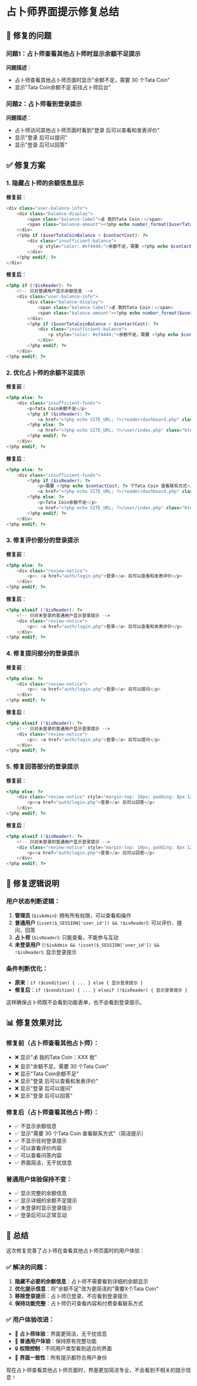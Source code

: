 # 占卜师界面提示修复总结

## 🎯 修复的问题

### 问题1：占卜师查看其他占卜师时显示余额不足提示
**问题描述**：
- 占卜师查看其他占卜师页面时显示"余额不足，需要 30 个Tata Coin"
- 显示"Tata Coin余额不足 前往占卜师后台"

### 问题2：占卜师看到登录提示
**问题描述**：
- 占卜师访问其他占卜师页面时看到"登录 后可以查看和发表评价"
- 显示"登录 后可以提问"
- 显示"登录 后可以回答"

## ✅ 修复方案

### 1. 隐藏占卜师的余额信息显示

**修复前**：
```php
<div class="user-balance-info">
    <div class="balance-display">
        <span class="balance-label">💰 我的Tata Coin：</span>
        <span class="balance-amount"><?php echo number_format($userTataCoinBalance); ?> 枚</span>
    </div>
    <?php if ($userTataCoinBalance < $contactCost): ?>
        <div class="insufficient-balance">
            <p style="color: #ef4444;">余额不足，需要 <?php echo $contactCost; ?> 个Tata Coin</p>
        </div>
    <?php endif; ?>
</div>
```

**修复后**：
```php
<?php if (!$isReader): ?>
    <!-- 只对普通用户显示余额信息 -->
    <div class="user-balance-info">
        <div class="balance-display">
            <span class="balance-label">💰 我的Tata Coin：</span>
            <span class="balance-amount"><?php echo number_format($userTataCoinBalance); ?> 枚</span>
        </div>
        <?php if ($userTataCoinBalance < $contactCost): ?>
            <div class="insufficient-balance">
                <p style="color: #ef4444;">余额不足，需要 <?php echo $contactCost; ?> 个Tata Coin</p>
            </div>
        <?php endif; ?>
    </div>
<?php endif; ?>
```

### 2. 优化占卜师的余额不足提示

**修复前**：
```php
<?php else: ?>
    <div class="insufficient-funds">
        <p>Tata Coin余额不足</p>
        <?php if ($isReader): ?>
            <a href="<?php echo SITE_URL; ?>/reader/dashboard.php" class="btn btn-secondary">前往占卜师后台</a>
        <?php else: ?>
            <a href="<?php echo SITE_URL; ?>/user/index.php" class="btn btn-secondary">前往用户中心</a>
        <?php endif; ?>
    </div>
<?php endif; ?>
```

**修复后**：
```php
<?php else: ?>
    <div class="insufficient-funds">
        <?php if ($isReader): ?>
            <p>需要 <?php echo $contactCost; ?> 个Tata Coin 查看联系方式</p>
            <a href="<?php echo SITE_URL; ?>/reader/dashboard.php" class="btn btn-secondary">前往占卜师后台</a>
        <?php else: ?>
            <p>Tata Coin余额不足</p>
            <a href="<?php echo SITE_URL; ?>/user/index.php" class="btn btn-secondary">前往用户中心</a>
        <?php endif; ?>
    </div>
<?php endif; ?>
```

### 3. 修复评价部分的登录提示

**修复前**：
```php
<?php else: ?>
    <div class="review-notice">
        <p>💡 <a href="auth/login.php">登录</a> 后可以查看和发表评价</p>
    </div>
<?php endif; ?>
```

**修复后**：
```php
<?php elseif (!$isReader): ?>
    <!-- 只对未登录的普通用户显示登录提示 -->
    <div class="review-notice">
        <p>💡 <a href="auth/login.php">登录</a> 后可以查看和发表评价</p>
    </div>
<?php endif; ?>
```

### 4. 修复提问部分的登录提示

**修复前**：
```php
<?php else: ?>
    <div class="review-notice">
        <p>💡 <a href="auth/login.php">登录</a> 后可以提问</p>
    </div>
<?php endif; ?>
```

**修复后**：
```php
<?php elseif (!$isReader): ?>
    <!-- 只对未登录的普通用户显示登录提示 -->
    <div class="review-notice">
        <p>💡 <a href="auth/login.php">登录</a> 后可以提问</p>
    </div>
<?php endif; ?>
```

### 5. 修复回答部分的登录提示

**修复前**：
```php
<?php else: ?>
    <div class="review-notice" style="margin-top: 10px; padding: 8px 12px; font-size: 0.85rem;">
        <p><a href="auth/login.php">登录</a> 后可以回答</p>
    </div>
<?php endif; ?>
```

**修复后**：
```php
<?php elseif (!$isReader): ?>
    <!-- 只对未登录的普通用户显示登录提示 -->
    <div class="review-notice" style="margin-top: 10px; padding: 8px 12px; font-size: 0.85rem;">
        <p><a href="auth/login.php">登录</a> 后可以回答</p>
    </div>
<?php endif; ?>
```

## 🔧 修复逻辑说明

### 用户状态判断逻辑：
1. **管理员** (`$isAdmin`): 拥有所有权限，可以查看和操作
2. **普通用户** (`isset($_SESSION['user_id']) && !$isReader`): 可以评价、提问、回答
3. **占卜师** (`$isReader`): 只能查看，不能参与互动
4. **未登录用户** (`!$isAdmin && !isset($_SESSION['user_id']) && !$isReader`): 显示登录提示

### 条件判断优化：
- **原来**：`if ($condition) { ... } else { 显示登录提示 }`
- **修复后**：`if ($condition) { ... } elseif (!$isReader) { 显示登录提示 }`

这样确保占卜师既不会看到功能表单，也不会看到登录提示。

## 📊 修复效果对比

### 修复前（占卜师查看其他占卜师）：
- ❌ 显示"💰 我的Tata Coin：XXX 枚"
- ❌ 显示"余额不足，需要 30 个Tata Coin"
- ❌ 显示"Tata Coin余额不足"
- ❌ 显示"登录 后可以查看和发表评价"
- ❌ 显示"登录 后可以提问"
- ❌ 显示"登录 后可以回答"

### 修复后（占卜师查看其他占卜师）：
- ✅ 不显示余额信息
- ✅ 显示"需要 30 个Tata Coin 查看联系方式"（简洁提示）
- ✅ 不显示任何登录提示
- ✅ 可以查看评价内容
- ✅ 可以查看问答内容
- ✅ 界面简洁，无干扰信息

### 普通用户体验保持不变：
- ✅ 显示完整的余额信息
- ✅ 显示详细的余额不足提示
- ✅ 未登录时显示登录提示
- ✅ 登录后可以正常互动

## 🎯 总结

这次修复完善了占卜师在查看其他占卜师页面时的用户体验：

### ✅ 解决的问题：
1. **隐藏不必要的余额信息**：占卜师不需要看到详细的余额显示
2. **优化提示信息**：将"余额不足"改为更简洁的"需要X个Tata Coin"
3. **移除登录提示**：占卜师已登录，不应看到登录提示
4. **保持功能完整**：占卜师仍可查看内容和付费查看联系方式

### ✅ 用户体验改进：
- 🎯 **占卜师体验**：界面更简洁，无干扰信息
- 👥 **普通用户体验**：保持原有完整功能
- 🔒 **权限控制**：不同用户类型看到适合的界面
- 📱 **界面一致性**：所有提示都符合用户身份

现在占卜师查看其他占卜师页面时，界面更加简洁专业，不会看到不相关的提示信息！
